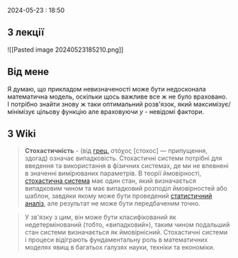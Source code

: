 2024-05-23 : 18:50

## З лекції 
![[Pasted image 20240523185210.png]]

## Від мене

Я думаю, що прикладом невизначеності може бути недосконала математична модель, оскільки щось важливе все ж не було враховано. І потрібно знайти знову ж таки оптимальний розв'язок, який максимізує/мінімізує цільову функцію але враховуючи $y$ - невідомі фактори.
## З Wiki
>**Стохастичність** - (від [грец.](https://uk.wikipedia.org/wiki/%D0%93%D1%80%D0%B5%D1%86%D1%8C%D0%BA%D0%B0_%D0%BC%D0%BE%D0%B2%D0%B0 "Грецька мова") στόχος [стохос] — припущення, здогад) означає випадковість. Стохастичні системи потрібні для введення та використання в фізичних системах, де ми не впевнені в значенні вимірюваних параметрів. В теорії ймовірності, [стохастична система](https://uk.wikipedia.org/wiki/%D0%92%D0%B8%D0%BF%D0%B0%D0%B4%D0%BA%D0%BE%D0%B2%D0%B8%D0%B9_%D0%BF%D1%80%D0%BE%D1%86%D0%B5%D1%81 "Випадковий процес") має один стан, який визначається випадковим чином та має випадковий розподіл ймовірностей або шаблон, завдяки якому може бути проведений [статистичний аналіз](https://uk.wikipedia.org/wiki/%D0%A1%D1%82%D0%B0%D1%82%D0%B8%D1%81%D1%82%D0%B8%D0%BA%D0%B0 "Статистика"), але результат не може бути передбаченим точно.

>У зв'язку з цим, він може бути класифікований як недетермінований (тобто, «випадковий»), таким чином подальший стан системи визначається як ймовірнісний. Стохастичні системи і процеси відіграють фундаментальну роль в математичних моделях явищ в багатьох галузях науки, техніки та економіки.